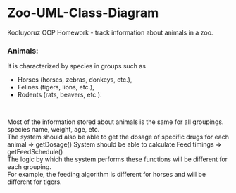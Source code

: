 # Zoo-UML-Class-Diagram
Kodluyoruz OOP Homework - track information about animals in a zoo.

### Animals:
It is characterized by species in groups such as 
- Horses (horses, zebras, donkeys, etc.),
- Felines (tigers, lions, etc.),
- Rodents (rats, beavers, etc.).
<br>

Most of the information stored about animals is the same for all groupings.
species name, weight, age, etc.
<br>
The system should also be able to get the dosage of specific drugs for each animal => getDosage()
System should be able to calculate Feed timings => getFeedSchedule()
<br>
The logic by which the system performs these functions will be different for each grouping. 
<br>
For example, the feeding algorithm is different for horses and will be different for tigers.
